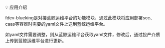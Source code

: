 💡 应用介绍

fdev-blueking是对接蓝鲸运维平台的功能模块，通过此模块将应用部署scc、caas等容器时需要的yaml文件上送到蓝鲸运维平台。

如yaml文件需要调整，则从蓝鲸运维平台获取yaml文件，修改后，通过投产介质上传到蓝鲸运维平台进行更新。
